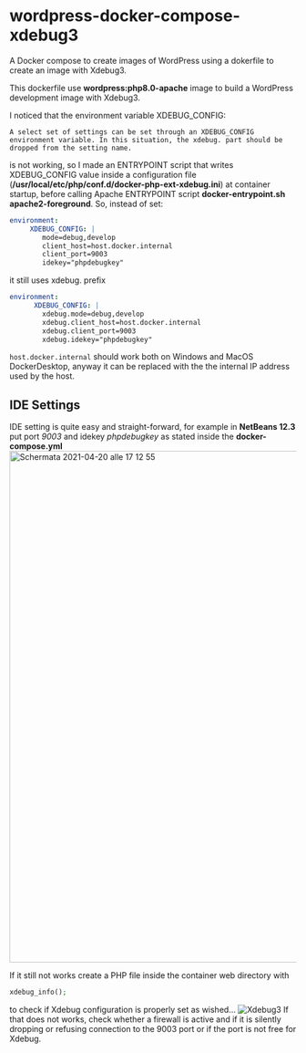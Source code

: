 # wordpress-docker-compose-xdebug3
A Docker compose to create images of WordPress using a dokerfile to create an image with Xdebug3.

This dockerfile use **wordpress:php8.0-apache** image to build a WordPress development image with Xdebug3.

I noticed that the environment variable XDEBUG_CONFIG:

```
A select set of settings can be set through an XDEBUG_CONFIG environment variable. In this situation, the xdebug. part should be dropped from the setting name.
```

is not working, so I made an ENTRYPOINT script that writes XDEBUG_CONFIG value inside a configuration file (**/usr/local/etc/php/conf.d/docker-php-ext-xdebug.ini**) at container startup, before calling Apache ENTRYPOINT script **docker-entrypoint.sh apache2-foreground**.
So, instead of set:
```yaml
environment:
     XDEBUG_CONFIG: |
        mode=debug,develop
        client_host=host.docker.internal
        client_port=9003
        idekey="phpdebugkey"
```
it still uses xdebug. prefix
```yaml
environment:
      XDEBUG_CONFIG: |
        xdebug.mode=debug,develop
        xdebug.client_host=host.docker.internal
        xdebug.client_port=9003
        xdebug.idekey="phpdebugkey"
```

```host.docker.internal``` should work both on Windows and MacOS DockerDesktop, anyway it can be replaced with the the internal IP address used by the host.

## IDE Settings
IDE setting is quite easy and straight-forward,
for example in **NetBeans 12.3** put port *9003* and idekey *phpdebugkey* as stated inside the **docker-compose.yml**
<img width="897" alt="Schermata 2021-04-20 alle 17 12 55" src="https://user-images.githubusercontent.com/38914877/115421002-e5406d00-a1fb-11eb-96e9-ce5577f4e287.png">

If it still not works create a PHP file inside the container web directory with
```php
xdebug_info();
```
to check if Xdebug configuration is properly set as wished...
![Xdebug3](https://user-images.githubusercontent.com/38914877/115424477-09ea1400-a1ff-11eb-8732-34ebd34c6f6a.jpg)
If that does not works, check whether a firewall is active and if it is silently dropping or refusing connection to the 9003 port or if the port is not free for Xdebug.
